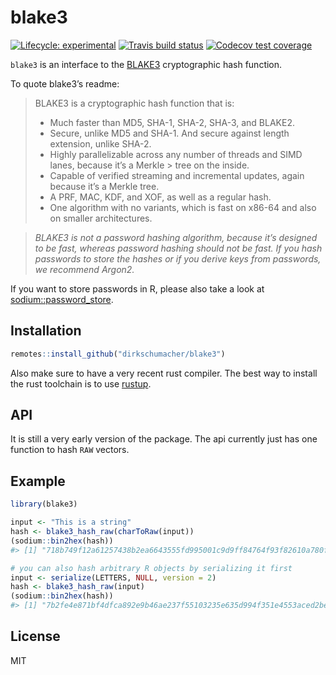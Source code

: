 
<!-- README.md is generated from README.Rmd. Please edit that file -->

# blake3

<!-- badges: start -->

[![Lifecycle:
experimental](https://img.shields.io/badge/lifecycle-experimental-orange.svg)](https://www.tidyverse.org/lifecycle/#experimental)
[![Travis build
status](https://travis-ci.org/dirkschumacher/blake3.svg?branch=master)](https://travis-ci.org/dirkschumacher/blake3)
[![Codecov test
coverage](https://codecov.io/gh/dirkschumacher/blake3/branch/master/graph/badge.svg)](https://codecov.io/gh/dirkschumacher/blake3?branch=master)
<!-- badges: end -->

`blake3` is an interface to the
[BLAKE3](https://github.com/BLAKE3-team/BLAKE3) cryptographic hash
function.

To quote blake3’s readme:

> BLAKE3 is a cryptographic hash function that is:
> 
>   - Much faster than MD5, SHA-1, SHA-2, SHA-3, and BLAKE2.
>   - Secure, unlike MD5 and SHA-1. And secure against length extension,
>     unlike SHA-2.
>   - Highly parallelizable across any number of threads and SIMD lanes,
>     because it’s a Merkle \> tree on the inside.
>   - Capable of verified streaming and incremental updates, again
>     because it’s a Merkle tree.
>   - A PRF, MAC, KDF, and XOF, as well as a regular hash.
>   - One algorithm with no variants, which is fast on x86-64 and also
>     on smaller architectures.

> *BLAKE3 is not a password hashing algorithm, because it’s designed to
> be fast, whereas password hashing should not be fast. If you hash
> passwords to store the hashes or if you derive keys from passwords, we
> recommend Argon2.*

If you want to store passwords in R, please also take a look at
[sodium::password\_store](https://download.libsodium.org/doc/password_hashing/default_phf).

## Installation

``` r
remotes::install_github("dirkschumacher/blake3")
```

Also make sure to have a very recent rust compiler. The best way to
install the rust toolchain is to use [rustup](https://rustup.rs/).

## API

It is still a very early version of the package. The api currently just
has one function to hash `RAW` vectors.

## Example

``` r
library(blake3)

input <- "This is a string"
hash <- blake3_hash_raw(charToRaw(input))
(sodium::bin2hex(hash))
#> [1] "718b749f12a61257438b2ea6643555fd995001c9d9ff84764f93f82610a780f2"
```

``` r
# you can also hash arbitrary R objects by serializing it first
input <- serialize(LETTERS, NULL, version = 2)
hash <- blake3_hash_raw(input)
(sodium::bin2hex(hash))
#> [1] "7b2fe4e871bf4dfca892e9b46ae237f55103235e635d994f351e4553aced2bee"
```

## License

MIT
